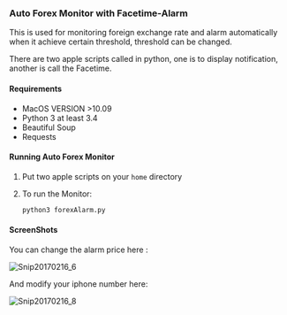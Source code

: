 ### Auto Forex Monitor with Facetime-Alarm 

This is used for monitoring foreign exchange rate and alarm automatically when it achieve certain threshold, threshold can be changed.    

There are two apple scripts called in python, one is to display notification, another is call the Facetime.    

#### Requirements

* MacOS VERSION >10.09
* Python 3 at least 3.4
* Beautiful Soup
* Requests

#### Running Auto Forex Monitor

1. Put two apple scripts on your `home` directory

2. To run the Monitor:

   ```python
   python3 forexAlarm.py
   ```





#### ScreenShots 

You can change the alarm price here :

![Snip20170216_6](http://imgur.com/a/OJ5pB)

And modify your iphone number here:

![Snip20170216_8](http://imgur.com/gTxc2xL)

